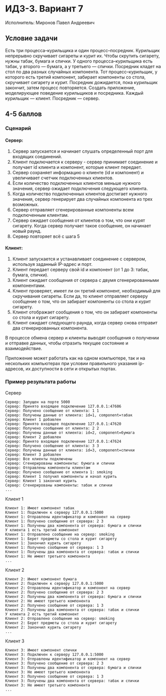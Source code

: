# ИДЗ-3. Вариант 7
Исполнитель: Миронов Павел Андреевич
## Условие задачи
Есть три процесса–курильщика и один
процесс–посредник. Курильщик непрерывно скручивает сигареты и курит их. Чтобы скрутить сигарету, нужны табак, бумага и спички. У одного процесса–курильщика есть табак, у второго — бумага, а у третьего — спички. Посредник кладет на стол по два разных случайных компонента. Тот процесс–курильщик, у которого
есть третий компонент, забирает компоненты со стола, скручивает
сигарету и курит. Посредник дожидается, пока курильщик закончит, затем процесс повторяется. Создать приложение, моделирующее поведение курильщиков и посредника. Каждый
курильщик — клиент. Посредник — сервер.
## 4-5 баллов
### Сценарий

#### Сервер:
1. Сервер запускается и начинает слушать определенный порт для входящих соединений.
2. Клиент подключается к серверу - сервер принимает соединение и получает id клиента и компонент, которые клиент передает.
3. Сервер сохраняет информацию о клиенте (id и компонент) и увеличивает счетчик подключенных клиентов.
4. Если количество подключенных клиентов меньше нужного значения, сервер ожидает подключения следующего клиента.
5. Когда количество подключенных клиентов достигает нужного значения, сервер генерирует два случайных компонента из трех возможных.
6. Сервер отправляет сгенерированные компоненты всем подключенным клиентам.
7. Сервер ожидает сообщения от клиентов о том, что они курят сигарету. Когда сервер получает такое сообщение, он начинает новый раунд.
8. Сервер повторяет всё с шага 5

#### Клиент:
1. Клиент запускается и устанавливает соединение с сервером, используя заданный IP-адрес и порт.
2. Клиент передает серверу свой id и компонент (от 1 до 3: табак, бумага, спички).
3. Клиент ожидает сообщения от сервера с двумя сгенерированными компонентами.
4. Клиент проверяет, имеет ли он третий компонент, необходимый для скручивания сигареты. Если да, то клиент отправляет серверу сообщение о том, что он забирает компоненты со стола и курит сигарету.
5. Клиент отображает сообщения о том, что он забирает компоненты со стола и курит сигарету.
6. Клиент ожидает следующего раунда, когда сервер снова отправит два сгенерированных компонента.

В процессе обмена сервер и клиенты выводят сообщения о получении и отправке данных, чтобы отразить текущее состояние и взаимодействие.

Приложение может работать как на одном компьютере, так и на нескольких компьютерах при условии правильного указания ip-адресов, их доступности в сети и открытых портах.

### Пример результата работы
Сервер
```
Сервер: Запущен на порте 5000
Сервер: Принято входящее подключение 127.0.0.1:47606
Сервер: Получено сообщение от клиента: 1 1
Сервер: Получены данные от клиента: id=1, component=табак
Сервер: Клиент 1 добавлен
Сервер: Принято входящее подключение 127.0.0.1:47620
Сервер: Получено сообщение от клиента: 2 2
Сервер: Получены данные от клиента: id=2, component=бумага
Сервер: Клиент 2 добавлен
Сервер: Принято входящее подключение 127.0.0.1:47624
Сервер: Получено сообщение от клиента: 3 3
Сервер: Получены данные от клиента: id=3, component=спички
Сервер: Клиент 3 добавлен
Сервер: Все клиенты подключены
Сервер: Сгенерированы компоненты: бумага и спички
Сервер: Отправлены компоненты клиентам
Сервер: Получено сообщение от клиента 1: smoking
Сервер: Клиент 1 получил компоненты и начал курить
Сервер: Клиент 1 закончил курить
Сервер: Сгенерированы компоненты: табак и спички
...
```
Клиент 1
```
Клиент 1: Имеет компонент табак
Клиент 1: Подключен к серверу 127.0.0.1:5000
Клиент 1: Отправлены идентификатор и компонент на сервер
Клиент 1: Получено сообщение от сервера: 2 3
Клиент 1: Получены два компонента от сервера: бумага и спички
У клиента 1 есть третий компонент
Клиент 1: Отправлено сообщение на сервер: smoking
Клиент 1: Берет предметы со стола и курит сигарету
Клиент 1: Закончил курить сигарету
Клиент 1: Получено сообщение от сервера: 1 3
Клиент 1: Получены два компонента от сервера: табак и спички
Клиент 1: Не имеет третьего компонента
...
```
Клиент 2
```
Клиент 2: Имеет компонент бумага
Клиент 2: Подключен к серверу 127.0.0.1:5000
Клиент 2: Отправлены идентификатор и компонент на сервер
Клиент 2: Получено сообщение от сервера: 2 3
Клиент 2: Получены два компонента от сервера: бумага и спички
Клиент 2: Не имеет третьего компонента
Клиент 2: Получено сообщение от сервера: 1 3
Клиент 2: Получены два компонента от сервера: табак и спички
У клиента 2 есть третий компонент
Клиент 2: Отправлено сообщение на сервер: smoking
Клиент 2: Берет предметы со стола и курит сигарету
Клиент 2: Закончил курить сигарету
...
```
Клиент 3
```
Клиент 3: Имеет компонент спички
Клиент 3: Подключен к серверу 127.0.0.1:5000
Клиент 3: Отправлены идентификатор и компонент на сервер
Клиент 3: Получено сообщение от сервера: 2 3
Клиент 3: Получены два компонента от сервера: бумага и спички
Клиент 3: Не имеет третьего компонента
Клиент 3: Получено сообщение от сервера: 1 3
Клиент 3: Получены два компонента от сервера: табак и спички
Клиент 3: Не имеет третьего компонента
...
```
